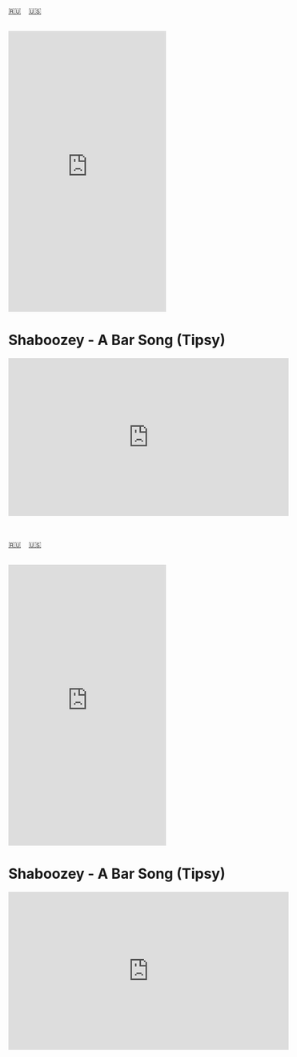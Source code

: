 <span id="ru"><a href='#ru'>🇷🇺</a> &nbsp;&nbsp;&nbsp;<a href='#en'>🇺🇸</a> &nbsp;&nbsp;&nbsp;</span><br><br>
<iframe width="315" height="560" src="https://www.youtube.com/embed/9f700hso5oc" frameborder="0" allow="accelerometer; autoplay; clipboard-write; encrypted-media; gyroscope; picture-in-picture; web-share"allowfullscreen></iframe>

# Shaboozey - A Bar Song (Tipsy)


<iframe width="560" height="315" src="https://www.youtube.com/embed/t7bQwwqW-Hc" title="YouTube video player" frameborder="0" allow="accelerometer; autoplay; clipboard-write; encrypted-media; gyroscope; picture-in-picture; web-share" referrerpolicy="strict-origin-when-cross-origin" allowfullscreen></iframe>

<br><br>
<span id="en"><a href='#ru'>🇷🇺</a> &nbsp;&nbsp;&nbsp;<a href='#en'>🇺🇸</a> &nbsp;&nbsp;&nbsp;</span><br><br>
<iframe width="315" height="560" src="https://www.youtube.com/embed/C3CC7DhVWwc" frameborder="0" allow="accelerometer; autoplay; clipboard-write; encrypted-media; gyroscope; picture-in-picture; web-share"allowfullscreen></iframe>

# Shaboozey - A Bar Song (Tipsy)



<iframe width="560" height="315" src="https://www.youtube.com/embed/t7bQwwqW-Hc" title="YouTube video player" frameborder="0" allow="accelerometer; autoplay; clipboard-write; encrypted-media; gyroscope; picture-in-picture; web-share" referrerpolicy="strict-origin-when-cross-origin" allowfullscreen></iframe>
<br><br>

